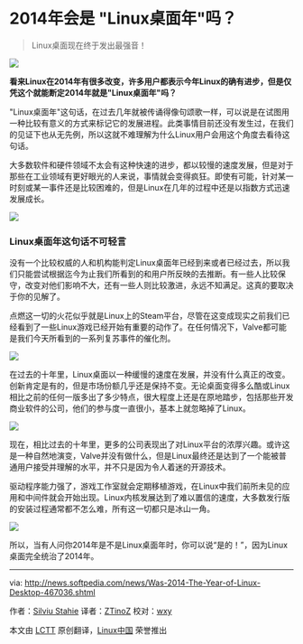 2014年会是 "Linux桌面年"吗？
================================================================================
> Linux桌面现在终于发出最强音！

![](http://i1-news.softpedia-static.com/images/news2/Was-2014-The-Year-of-Linux-Desktop-467036-2.jpg)

**看来Linux在2014年有很多改变，许多用户都表示今年Linux的确有进步，但是仅凭这个就能断定2014年就是"Linux桌面年"吗？**

"Linux桌面年"这句话，在过去几年就被传诵得像句颂歌一样，可以说是在试图用一种比较有意义的方式来标记它的发展进程。此类事情目前还没有发生过，在我们的见证下也从无先例，所以这就不难理解为什么Linux用户会用这个角度去看待这句话。

大多数软件和硬件领域不太会有这种快速的进步，都以较慢的速度发展，但是对于那些在工业领域有更好眼光的人来说，事情就会变得疯狂。即使有可能，针对某一时刻或某一事件还是比较困难的，但是Linux在几年的过程中还是以指数方式迅速发展成长。

![](http://i1-news.softpedia-static.com/images/news2/Was-2014-The-Year-of-Linux-Desktop-467036-3.jpg)


### Linux桌面年这句话不可轻言 ###

没有一个比较权威的人和机构能判定Linux桌面年已经到来或者已经过去，所以我们只能尝试根据迄今为止我们所看到的和用户所反映的去推断。有一些人比较保守，改变对他们影响不大，还有一些人则比较激进，永远不知满足。这真的要取决于你的见解了。

点燃这一切的火花似乎就是Linux上的Steam平台，尽管在这变成现实之前我们已经看到了一些Linux游戏已经开始有重要的动作了。在任何情况下，Valve都可能是我们今天所看到的一系列复苏事件的催化剂。

![](http://i1-news.softpedia-static.com/images/news2/Was-2014-The-Year-of-Linux-Desktop-467036-6.jpg)

在过去的十年里，Linux桌面以一种缓慢的速度在发展，并没有什么真正的改变。创新肯定是有的，但是市场份额几乎还是保持不变。无论桌面变得多么酷或Linux相比之前的任何一版多出了多少特点，很大程度上还是在原地踏步，包括那些开发商业软件的公司，他们的参与度一直很小，基本上就忽略掉了Linux。


![](http://i1-news.softpedia-static.com/images/news2/Was-2014-The-Year-of-Linux-Desktop-467036-4.jpg)

现在，相比过去的十年里，更多的公司表现出了对Linux平台的浓厚兴趣。或许这是一种自然地演变，Valve并没有做什么，但是Linux最终还是达到了一个能被普通用户接受并理解的水平，并不只是因为令人着迷的开源技术。

驱动程序能力强了，游戏工作室就会定期移植游戏，在Linux中我们前所未见的应用和中间件就会开始出现。Linux内核发展达到了难以置信的速度，大多数发行版的安装过程通常都不怎么难，所有这一切都只是冰山一角。

![](http://i1-news.softpedia-static.com/images/news2/Was-2014-The-Year-of-Linux-Desktop-467036-5.jpg)

所以，当有人问你2014年是不是Linux桌面年时，你可以说“是的！”，因为Linux桌面完全统治了2014年。 

--------------------------------------------------------------------------------

via: http://news.softpedia.com/news/Was-2014-The-Year-of-Linux-Desktop-467036.shtml

作者：[Silviu Stahie][a]
译者：[ZTinoZ](https://github.com/ZTinoZ)
校对：[wxy](https://github.com/wxy)

本文由 [LCTT](https://github.com/LCTT/TranslateProject) 原创翻译，[Linux中国](http://linux.cn/) 荣誉推出

[a]:http://news.softpedia.com/editors/browse/silviu-stahie
